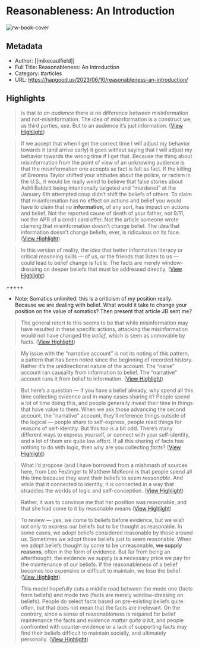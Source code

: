 # Reasonableness: An Introduction

![rw-book-cover](https://s0.wp.com/i/blank.jpg)

## Metadata
- Author: [[mikecaulfield]]
- Full Title: Reasonableness: An Introduction
- Category: #articles
- URL: https://hapgood.us/2023/06/10/reasonableness-an-introduction/

## Highlights

> is that *to an audience* there is no difference between misinformation and not-misinformation. The idea of misinformation is a construct we, as third parties, use. But to an audience it’s just information. ([View Highlight](https://read.readwise.io/read/01h2ng971csvv1zrhxgn2c9xvk))


> If we accept that when I get the correct time I will adjust my behavior towards it (and arrive early) it goes without saying that I will adjust my behavior towards the wrong time if I get that. Because the thing about misinformation from the point of view of an unknowing audience is that the misinformation one accepts as fact is felt as fact. If the killing of Breonna Taylor shifted your attitudes about the police, or racism in the U.S., it would be really weird to believe that false stories about Ashli Babbitt being intentionally targeted and “murdered” at the January 6th attempted coup didn’t shift the beliefs of others. To claim that misinformation has no effect on actions and belief you would have to claim that no **information,** of any sort, has impact on actions and belief. Not the reported cause of death of your father, not 9/11, not the APR of a credit card offer. Not the article someone wrote claiming that misinformation doesn’t change belief. The idea that information doesn’t change beliefs, ever, is ridiculous on its face. ([View Highlight](https://read.readwise.io/read/01h2ngb1xfsqgrwmbfhwmptctf))


> In this version of reality, the idea that better information literacy or critical reasoning skills — of us, or the friends that listen to us — could lead to belief change is futile. The facts are merely window-dressing on deeper beliefs that must be addressed directly. ([View Highlight](https://read.readwise.io/read/01h2ngc5r57yv5hdqq8gb38n53))


+++++ 
- Note: Somatics unlimited: this is a criticism of my position really. Because we are dealing with belief. What would it take to change your position on the value of somatics? Then present that article JB sent me?


> The general retort to this seems to be that while misinformation may have resulted in these specific actions, attacking the misinformation would not have changed the *belief*, which is seen as unmovable by facts. ([View Highlight](https://read.readwise.io/read/01h2ngfkg8k5rnvgrzkyyyy8ff))


> My issue with the “narrative account” is not its noting of this pattern, a pattern that has been noted since the beginning of recorded history. Rather it’s the unidirectional nature of the account. The “naive” account ran causality from information to belief. The “narrative” account runs it from belief to information. ([View Highlight](https://read.readwise.io/read/01h2ngh0r42rb3a7c99b6y6ff4))


> But here’s a question — if you have a belief already, why spend all this time collecting evidence and in many cases sharing it? People spend a lot of time doing this, and people generally invest their time in things that have value to them. When we ask those advancing the second account, the “narrative” account, they’ll reference things outside of the logical — people share to self-express, people read things for reasons of self-identity. But this too is a bit odd. There’s many different ways to express yourself, or connect with your self-identity, and a lot of them are quite low effort. If all this sharing of facts has nothing to do with logic, then why are you collecting *facts*? ([View Highlight](https://read.readwise.io/read/01h2nghmfx6b7ek1axa6sz4esq))


> What I’d propose (and I have borrowed from a mishmash of sources here, from Leo Festinger to Matthew McKeon) is that people spend all this time because they want their beliefs to seem *reasonable*. And while that it connected to identity, it is connected in a way that straddles the worlds of logic and self-conception. ([View Highlight](https://read.readwise.io/read/01h2ngj0nvtq4hhe3dykhy3xzm))


> Rather, it was to convince me that her position was reasonable, and that she had come to it by reasonable means ([View Highlight](https://read.readwise.io/read/01h2ngk0sxdfr4v6v26nq1wzcp))


> To review — yes, we come to beliefs before evidence, but we wish not only to express our beliefs but to be thought as reasonable. In some cases, we adopt beliefs considered reasonable by those around us. Sometimes we adopt those beliefs just to seem reasonable. When we adopt beliefs thought by some to be unreasonable, **we supply reasons**, often in the form of evidence. But far from being an afterthought, the evidence we supply is a necessary price we pay for the maintenance of our beliefs. If the reasonableness of a belief becomes too expensive or difficult to maintain, we lose the belief. ([View Highlight](https://read.readwise.io/read/01h2nhm8praecfqnnednaxy128))


> This model hopefully cuts a middle road between the mode one (facts form beliefs) and mode two (facts are merely window-dressing on beliefs). People do select facts based on pre-existing beliefs quite often, but that does not mean that the facts are irrelevant. On the contrary, since a sense of reasonableness is required for belief maintenance the facts and evidence *matter quite a bit*, and people confronted with counter-evidence or a lack of supporting facts may find their beliefs difficult to maintain socially, and ultimately personally. ([View Highlight](https://read.readwise.io/read/01h2nhmtrdj3z8gsz59bf8p52f))

